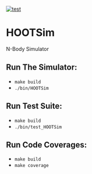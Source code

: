 [![test](https://github.com/jdinovi/HOOTSim/actions/workflows/test.yml/badge.svg?branch=test-suite)](https://github.com/jdinovi/HOOTSim/actions/workflows/test.yml)

# HOOTSim
N-Body Simulator

## Run The Simulator:
* `make build`
*  `./bin/HOOTSim`

## Run Test Suite:
* `make build`
* `./bin/test_HOOTSim`

## Run Code Coverages:
* `make build`
* `make coverage`

